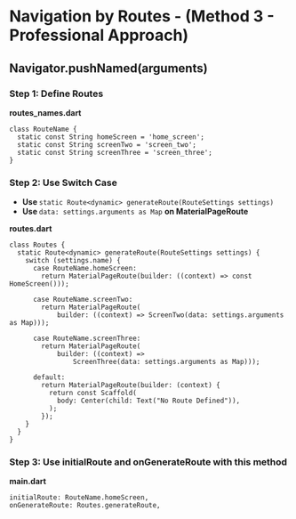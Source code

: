# Navigation by Routes - (Method 3 - Professional Approach)

## Navigator.pushNamed(arguments)

### Step 1: Define Routes 
<b> routes_names.dart </b>

```
class RouteName {
  static const String homeScreen = 'home_screen';
  static const String screenTwo = 'screen_two';
  static const String screenThree = 'screen_three';
}
```


### Step 2: Use Switch Case

- <b> Use </b> `static Route<dynamic> generateRoute(RouteSettings settings)` 
- <b> Use </b> `data: settings.arguments as Map` <b> on MaterialPageRoute </b>



<b> routes.dart </b>
```
class Routes {
  static Route<dynamic> generateRoute(RouteSettings settings) {
    switch (settings.name) {
      case RouteName.homeScreen:
        return MaterialPageRoute(builder: ((context) => const HomeScreen()));

      case RouteName.screenTwo:
        return MaterialPageRoute(
            builder: ((context) => ScreenTwo(data: settings.arguments as Map)));

      case RouteName.screenThree:
        return MaterialPageRoute(
            builder: ((context) =>
                ScreenThree(data: settings.arguments as Map)));

      default:
        return MaterialPageRoute(builder: (context) {
          return const Scaffold(
            body: Center(child: Text("No Route Defined")),
          );
        });
    }
  }
}

```



### Step 3: Use initialRoute and onGenerateRoute with this method
<b>main.dart</b>
```
initialRoute: RouteName.homeScreen,
onGenerateRoute: Routes.generateRoute,
```

